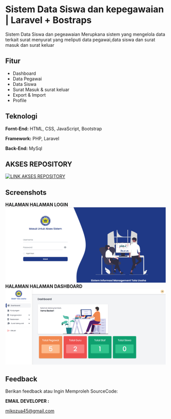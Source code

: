 
# Sistem Data Siswa dan kepegawaian | Laravel + Bostraps

Sistem Data Siswa dan pegeawaian Merupkana sistem yang mengelola data terkait surat menyurat yang meliputi data pegawai,data siswa dan surat masuk dan surat keluar


## Fitur

- Dashboard
- Data Pegawai
- Data Siswa
- Surat Masuk & surat keluar
- Export & Import
- Profile


## Teknologi

**Fornt-End:** HTML, CSS, JavaScript, Bootstrap 

**Framework:** PHP, Laravel 

**Back-End:** MySql

## AKSES REPOSITORY

[![LINK AKSES REPOSITORY](https://img.shields.io/badge/AKSES-blue?style=for-the-badge&logo=github)](git@github.com:winnicodeofficial/LARAVEL-SISTEM-DATA-SISWA-DAN-KEPEGAWAIAN.git)



## Screenshots

**HALAMAN HALAMAN LOGIN** 
![App Screenshot](screenshot/halaman-login.png)
**HALAMAN HALAMAN DASHBOARD** 
![App Screenshot](screenshot/halaman-dashboard.png)


## Feedback

Berikan feedback atau Ingin Memproleh SourceCode:


**EMAIL DEVELOPER :** 

mikozua45@gmail.com



